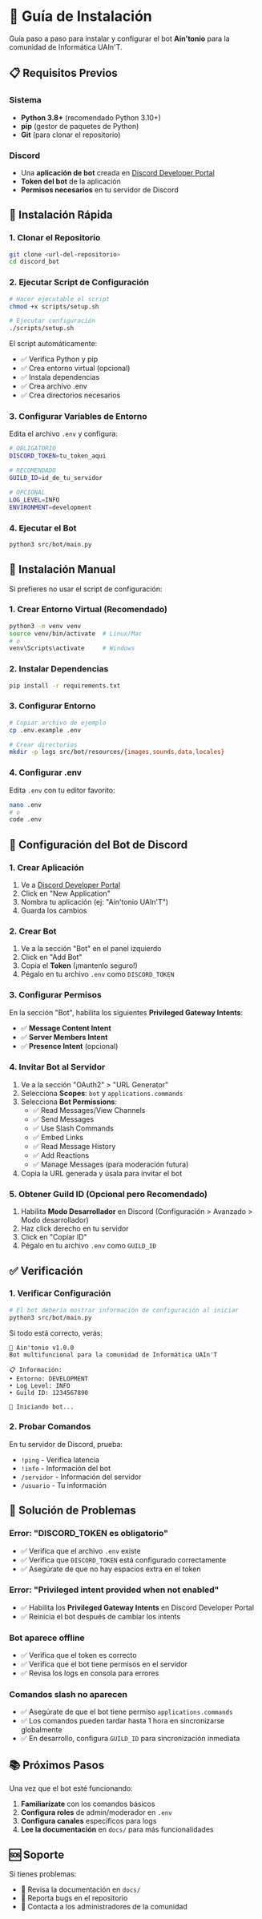 # 📖 Guía de Instalación

Guía paso a paso para instalar y configurar el bot **Ain'tonio** para la comunidad de Informática UAIn'T.

## 📋 Requisitos Previos

### Sistema
- **Python 3.8+** (recomendado Python 3.10+)
- **pip** (gestor de paquetes de Python)
- **Git** (para clonar el repositorio)

### Discord
- Una **aplicación de bot** creada en [Discord Developer Portal](https://discord.com/developers/applications)
- **Token del bot** de la aplicación
- **Permisos necesarios** en tu servidor de Discord

## 🚀 Instalación Rápida

### 1. Clonar el Repositorio

```bash
git clone <url-del-repositorio>
cd discord_bot
```

### 2. Ejecutar Script de Configuración

```bash
# Hacer ejecutable el script
chmod +x scripts/setup.sh

# Ejecutar configuración
./scripts/setup.sh
```

El script automáticamente:
- ✅ Verifica Python y pip
- ✅ Crea entorno virtual (opcional)
- ✅ Instala dependencias
- ✅ Crea archivo .env
- ✅ Crea directorios necesarios

### 3. Configurar Variables de Entorno

Edita el archivo `.env` y configura:

```bash
# OBLIGATORIO
DISCORD_TOKEN=tu_token_aqui

# RECOMENDADO
GUILD_ID=id_de_tu_servidor

# OPCIONAL
LOG_LEVEL=INFO
ENVIRONMENT=development
```

### 4. Ejecutar el Bot

```bash
python3 src/bot/main.py
```

## 🔧 Instalación Manual

Si prefieres no usar el script de configuración:

### 1. Crear Entorno Virtual (Recomendado)

```bash
python3 -m venv venv
source venv/bin/activate  # Linux/Mac
# o
venv\Scripts\activate     # Windows
```

### 2. Instalar Dependencias

```bash
pip install -r requirements.txt
```

### 3. Configurar Entorno

```bash
# Copiar archivo de ejemplo
cp .env.example .env

# Crear directorios
mkdir -p logs src/bot/resources/{images,sounds,data,locales}
```

### 4. Configurar .env

Edita `.env` con tu editor favorito:

```bash
nano .env
# o
code .env
```

## 🔑 Configuración del Bot de Discord

### 1. Crear Aplicación

1. Ve a [Discord Developer Portal](https://discord.com/developers/applications)
2. Click en "New Application"
3. Nombra tu aplicación (ej: "Ain'tonio UAIn'T")
4. Guarda los cambios

### 2. Crear Bot

1. Ve a la sección "Bot" en el panel izquierdo
2. Click en "Add Bot"
3. Copia el **Token** (¡mantenlo seguro!)
4. Pégalo en tu archivo `.env` como `DISCORD_TOKEN`

### 3. Configurar Permisos

En la sección "Bot", habilita los siguientes **Privileged Gateway Intents**:
- ✅ **Message Content Intent**
- ✅ **Server Members Intent**
- ✅ **Presence Intent** (opcional)

### 4. Invitar Bot al Servidor

1. Ve a la sección "OAuth2" > "URL Generator"
2. Selecciona **Scopes**: `bot` y `applications.commands`
3. Selecciona **Bot Permissions**:
   - ✅ Read Messages/View Channels
   - ✅ Send Messages
   - ✅ Use Slash Commands
   - ✅ Embed Links
   - ✅ Read Message History
   - ✅ Add Reactions
   - ✅ Manage Messages (para moderación futura)
4. Copia la URL generada y úsala para invitar el bot

### 5. Obtener Guild ID (Opcional pero Recomendado)

1. Habilita **Modo Desarrollador** en Discord (Configuración > Avanzado > Modo desarrollador)
2. Haz click derecho en tu servidor
3. Click en "Copiar ID"
4. Pégalo en tu archivo `.env` como `GUILD_ID`

## ✅ Verificación

### 1. Verificar Configuración

```bash
# El bot debería mostrar información de configuración al iniciar
python3 src/bot/main.py
```

Si todo está correcto, verás:
```
🤖 Ain'tonio v1.0.0
Bot multifuncional para la comunidad de Informática UAIn'T

📋 Información:
• Entorno: DEVELOPMENT
• Log Level: INFO
• Guild ID: 1234567890

🚀 Iniciando bot...
```

### 2. Probar Comandos

En tu servidor de Discord, prueba:
- `!ping` - Verifica latencia
- `!info` - Información del bot
- `/servidor` - Información del servidor
- `/usuario` - Tu información

## 🐛 Solución de Problemas

### Error: "DISCORD_TOKEN es obligatorio"
- ✅ Verifica que el archivo `.env` existe
- ✅ Verifica que `DISCORD_TOKEN` está configurado correctamente
- ✅ Asegúrate de que no hay espacios extra en el token

### Error: "Privileged intent provided when not enabled"
- ✅ Habilita los **Privileged Gateway Intents** en Discord Developer Portal
- ✅ Reinicia el bot después de cambiar los intents

### Bot aparece offline
- ✅ Verifica que el token es correcto
- ✅ Verifica que el bot tiene permisos en el servidor
- ✅ Revisa los logs en consola para errores

### Comandos slash no aparecen
- ✅ Asegúrate de que el bot tiene permiso `applications.commands`
- ✅ Los comandos pueden tardar hasta 1 hora en sincronizarse globalmente
- ✅ En desarrollo, configura `GUILD_ID` para sincronización inmediata

## 📚 Próximos Pasos

Una vez que el bot esté funcionando:

1. **Familiarízate** con los comandos básicos
2. **Configura roles** de admin/moderador en `.env`
3. **Configura canales** específicos para logs
4. **Lee la documentación** en `docs/` para más funcionalidades

## 🆘 Soporte

Si tienes problemas:
- 📖 Revisa la documentación en `docs/`
- 🐛 Reporta bugs en el repositorio
- 💬 Contacta a los administradores de la comunidad